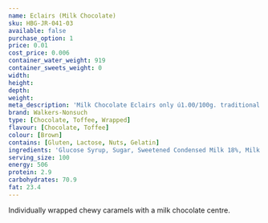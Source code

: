 ```yaml
---
name: Eclairs (Milk Chocolate)
sku: HBG-JR-041-03
available: false
purchase_option: 1
price: 0.01
cost_price: 0.006
container_water_weight: 919
container_sweets_weight: 0
width: 
height: 
depth: 
weight: 
meta_description: 'Milk Chocolate Eclairs only ú1.00/100g. traditional sweets and more at Humbugs Confectionery Store. Specialists in satisfying your sweet tooth!'
brand: Walkers-Nonsuch
type: [Chocolate, Toffee, Wrapped]
flavour: [Chocolate, Toffee]
colour: [Brown]
contains: [Gluten, Lactose, Nuts, Gelatin]
ingredients: 'Glucose Syrup, Sugar, Sweetened Condensed Milk 18%, Milk Chocolate 16% ((Cocoa Solids 35%, Milk Solids 14%), Sugar, Cocoa Mass 36%, Whole Milk Powder 15%, Soya Lecithin, Vanilline Flavour), Vegetable Oil (Palm Oil), Butter 4%, Salt, Molasses, Emulsifier (E471), Flavourings'
serving_size: 100
energy: 506
protein: 2.9
carbohydrates: 70.9
fat: 23.4
---
```

Individually wrapped chewy caramels with a milk chocolate centre.